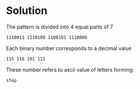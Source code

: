 # Solution

The pattern is divided into 4 equal parts of 7

`1110011 1110100 1100101 1110000`

Each binary number corresponds to a decimal value

`115 116 101 112`

These number refers to ascii value of letters forming:

`step`

